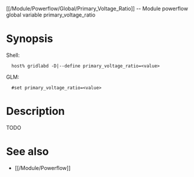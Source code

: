[[/Module/Powerflow/Global/Primary_Voltage_Ratio]] -- Module powerflow global variable primary_voltage_ratio

# Synopsis
Shell:
~~~
  host% gridlabd -D|--define primary_voltage_ratio=<value>
~~~
GLM:
~~~
  #set primary_voltage_ratio=<value>
~~~

# Description

TODO

# See also
* [[/Module/Powerflow]]
